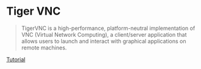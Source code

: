 # Tiger VNC
>TigerVNC is a high-performance, platform-neutral implementation of VNC (Virtual Network Computing), a client/server application that allows users to launch and interact with graphical applications on remote machines.

[Tutorial](https://www.cyberciti.biz/faq/install-and-configure-tigervnc-server-on-ubuntu-18-04/)